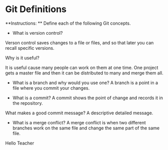 # Git Definitions

**Instructions: ** Define each of the following Git concepts.

* What is version control?

Verson control saves changes to a file or files, and so that later you can recall specific versions. 

  Why is it useful?

  It is useful cause many people can work on them at one time. One project gets a master file and then it can be distributed to many and merge them all.

* What is a branch and why would you use one?
A branch is a point in a file where you commit your changes.

* What is a commit?
A commit shows the point of change and records it in the repository.
	
 What makes a good commit message?
 A descriptive detailed message.

* What is a merge conflict?
A merge conflict is when two different branches work on the same file and change the same part of the same file. 

Hello Teacher